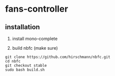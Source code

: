 # fans-controller
## installation
1. install mono-complete

2. build nbfc (make sure)
```
git clone https://github.com/hirschmann/nbfc.git
cd nbfc
git checkout stable
sudo bash build.sh
```
